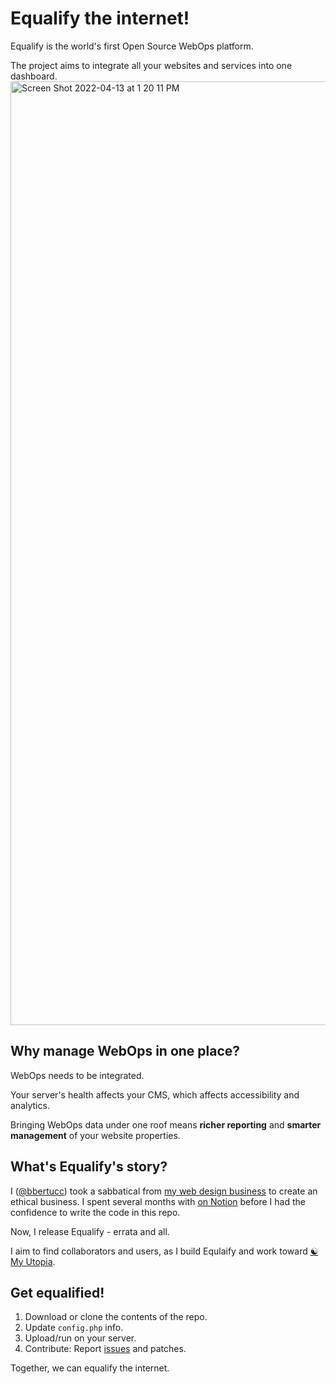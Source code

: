 # Equalify the internet!
Equalify is the world's first Open Source WebOps platform.

The project aims to integrate all your websites and services into one dashboard. 
<img width="1510" alt="Screen Shot 2022-04-13 at 1 20 11 PM" src="https://user-images.githubusercontent.com/46652/163245142-f9844463-ba06-466e-aac1-92e069d07994.png">

## Why manage WebOps in one place?
WebOps needs to be integrated.

Your server's health affects your CMS, which affects accessibility and analytics.

Bringing WebOps data under one roof means **richer reporting** and **smarter management** of your website properties.

## What's Equalify's story?
I ([@bbertucc](https://github.com/bbertucc/)) took a sabbatical from [my web design business](https://decubing.com/) to create an ethical business. I spent several months with [on Notion](https://bbertucc.notion.site/Ethical-Business-7d8cb00d2e5f4558998450d6e38a61b6) before I had the confidence to write the code in this repo. 

Now, I release Equalify - errata and all. 

I aim to find collaborators and users, as I build Equlaify and work toward [☯️ My Utopia](https://bbertucc.notion.site/My-Ethical-Business-a55c25006c5c4b53b233df1f5c9df4da).

## Get equalified!
1. Download or clone the contents of the repo.
2. Update `config.php` info.
3. Upload/run on your server.
4. Contribute: Report [issues](https://github.com/bbertucc/equalify/issues) and patches.

Together, we can equalify the internet.
